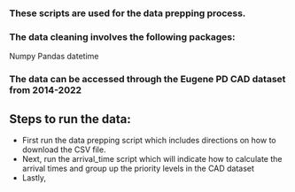 ### These scripts are used for the data prepping process. 

### The data cleaning involves the following packages:

Numpy
Pandas
datetime

### The data can be accessed through the Eugene PD CAD dataset from 2014-2022

## Steps to run the data:

- First run the data prepping script which includes directions on how to download the CSV file.
- Next, run the arrival_time script which will indicate how to calculate the arrival times and group up the priority levels in the CAD dataset
- Lastly, 
